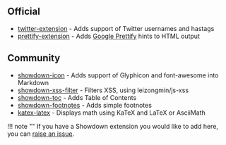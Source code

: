 ## Official

* [twitter-extension][1] - Adds support of Twitter usernames and hastags
* [prettify-extension][2] - Adds [Google Prettify][3] hints to HTML output

## Community

* [showdown-icon][4] - Adds support of Glyphicon and font-awesome into Markdown
* [showdown-xss-filter][5] - Filters XSS, using leizongmin/js-xss
* [showdown-toc][6] - Adds Table of Contents
* [showdown-footnotes][7] - Adds simple footnotes
* [katex-latex][8] - Displays math using KaTeX and LaTeX or AsciiMath

!!! note ""
    If you have a Showdown extension you would like to add here, you can [raise an issue](https://github.com/showdownjs/showdown/issues).

[1]: https://github.com/showdownjs/twitter-extension
[2]: https://github.com/showdownjs/prettify-extension
[3]: https://github.com/googlearchive/code-prettify
[4]: https://github.com/dbtek/showdown-icon
[5]: https://github.com/VisionistInc/showdown-xss-filter
[6]: https://github.com/ravisorg/showdown-toc
[7]: https://github.com/Kriegslustig/showdown-footnotes
[8]: https://obedm503.github.io/showdown-katex
